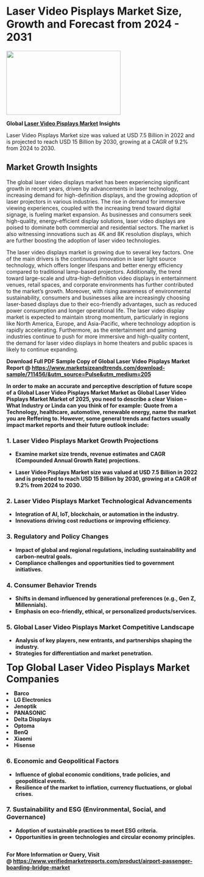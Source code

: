 <H1>Laser Video Pisplays Market Size, Growth and Forecast from 2024 - 2031</H1><img class="aligncenter size-medium wp-image-584254" src="https://thirdeyenews.in/wp-content/uploads/2024/09/Global-Market-Research-300x168.jpeg" alt="" width="300" height="168" /><p><strong>Global&nbsp;<a href="https://www.marketsizeandtrends.com/download-sample/711456/&amp;utm_source=Pulse&amp;utm_medium=205">Laser Video Pisplays Market</a> Insights</strong></p><p>Laser Video Pisplays Market size was valued at USD 7.5 Billion in 2022 and is projected to reach USD 15 Billion by 2030, growing at a CAGR of 9.2% from 2024 to 2030.</p><p><h2>Market Growth Insights</h2> <p>The global laser video displays market has been experiencing significant growth in recent years, driven by advancements in laser technology, increasing demand for high-definition displays, and the growing adoption of laser projectors in various industries. The rise in demand for immersive viewing experiences, coupled with the increasing trend toward digital signage, is fueling market expansion. As businesses and consumers seek high-quality, energy-efficient display solutions, laser video displays are poised to dominate both commercial and residential sectors. The market is also witnessing innovations such as 4K and 8K resolution displays, which are further boosting the adoption of laser video technologies.</p> <p><strong></strong></p> <p>The laser video displays market is growing due to several key factors. One of the main drivers is the continuous innovation in laser light source technology, which offers longer lifespans and better energy efficiency compared to traditional lamp-based projectors. Additionally, the trend toward large-scale and ultra-high-definition video displays in entertainment venues, retail spaces, and corporate environments has further contributed to the market’s growth. Moreover, with rising awareness of environmental sustainability, consumers and businesses alike are increasingly choosing laser-based displays due to their eco-friendly advantages, such as reduced power consumption and longer operational life. The laser video display market is expected to maintain strong momentum, particularly in regions like North America, Europe, and Asia-Pacific, where technology adoption is rapidly accelerating. Furthermore, as the entertainment and gaming industries continue to push for more immersive and high-quality content, the demand for laser video displays in home theaters and public spaces is likely to continue expanding. <p><strong></p><p><span class=""><strong>Download Full PDF Sample Copy of Global Laser Video Pisplays Market Report</strong> @ <a href="https://www.marketsizeandtrends.com/download-sample/711456/&amp;utm_source=Pulse&amp;utm_medium=205" target="_blank">https://www.marketsizeandtrends.com/download-sample/711456/&amp;utm_source=Pulse&amp;utm_medium=205</a></span></p><p>In order to make an accurate and perceptive description of future scope of a Global&nbsp;Laser Video Pisplays Market Market as Global&nbsp;Laser Video Pisplays Market Market of 2025, you need to describe a clear Vision &ndash; What Industry or Linda can you think of for example: Quote from a Technology, healthcare, automotive, renewable energy, name the market you are Reffering to. However, some general trends and factors usually impact market reports and their future outlook include:</p><h3>1.&nbsp;<strong>Laser Video Pisplays Market Growth Projections</strong></h3><ul><li>Examine market size trends, revenue estimates and CAGR (Compounded Annual Growth Rate) projections.</li><li><p>Laser Video Pisplays Market size was valued at USD 7.5 Billion in 2022 and is projected to reach USD 15 Billion by 2030, growing at a CAGR of 9.2% from 2024 to 2030.</p></li></ul><h3>2.&nbsp;<strong>Laser Video Pisplays Market Technological Advancements</strong></h3><ul><li>Integration of AI, IoT, blockchain, or automation in the industry.</li><li>Innovations driving cost reductions or improving efficiency.</li></ul><h3>3.&nbsp;<strong>Regulatory and Policy Changes</strong></h3><ul><li>Impact of global and regional regulations, including sustainability and carbon-neutral goals.</li><li>Compliance challenges and opportunities tied to government initiatives.</li></ul><h3>4.&nbsp;<strong>Consumer Behavior Trends</strong></h3><ul><li>Shifts in demand influenced by generational preferences (e.g., Gen Z, Millennials).</li><li>Emphasis on eco-friendly, ethical, or personalized products/services.</li></ul><h3>5.&nbsp;<strong>Global Laser Video Pisplays Market Competitive Landscape</strong></h3><ul><li>Analysis of key players, new entrants, and partnerships shaping the industry.</li><li>Strategies for differentiation and market penetration.</li></ul><p data-pm-slice="1 1 []"><span style="color: inherit; font-family: inherit; font-size: 25px;">Top Global Laser Video Pisplays Market Companies</span></p><div class="" data-test-id=""><p><li>Barco</li><li> LG Electronics</li><li> Jenoptik</li><li> PANASONIC</li><li> Delta Displays</li><li> Optoma</li><li> BenQ</li><li> Xiaomi</li><li> Hisense</li></p></div><h3>6.&nbsp;<strong>Economic and Geopolitical Factors</strong></h3><ul><li>Influence of global economic conditions, trade policies, and geopolitical events.</li><li>Resilience of the market to inflation, currency fluctuations, or global crises.</li></ul><h3>7.&nbsp;<strong>Sustainability and ESG (Environmental, Social, and Governance)</strong></h3><ul><li>Adoption of sustainable practices to meet ESG criteria.</li><li>Opportunities in green technologies and circular economy principles.</li></ul><h2><strong style="font-size: 14px;">For More Information or Query, Visit @&nbsp;</strong><a style="background-color: #ffffff; font-size: 14px;" href="https://www.marketsizeandtrends.com/report/laser-video-pisplays-market/" target="_blank">https://www.verifiedmarketreports.com/product/airport-passenger-boarding-bridge-market</a></h2>
